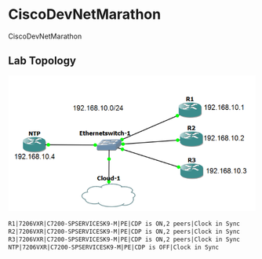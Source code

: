 # CiscoDevNetMarathon
CiscoDevNetMarathon 
## Lab Topology
![Topology](/topology.png)
```
R1|7206VXR|C7200-SPSERVICESK9-M|PE|CDP is ON,2 peers|Clock in Sync
R2|7206VXR|C7200-SPSERVICESK9-M|PE|CDP is ON,2 peers|Clock in Sync
R3|7206VXR|C7200-SPSERVICESK9-M|PE|CDP is ON,2 peers|Clock in Sync
NTP|7206VXR|C7200-SPSERVICESK9-M|PE|CDP is OFF|Clock in Sync
```
